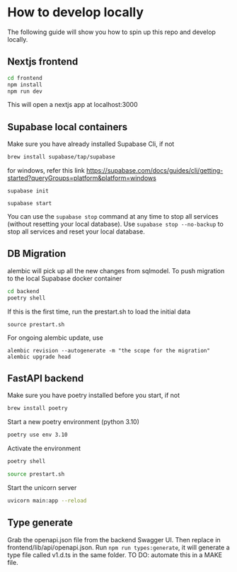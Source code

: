 # How to develop locally 
The following guide will show you how to spin up this repo and develop locally.
## Nextjs frontend
```bash
cd frontend
npm install
npm run dev
```
This will open a nextjs app at localhost:3000
## Supabase local containers
Make sure you have already installed Supabase Cli, if not
```bash
brew install supabase/tap/supabase
```
for windows, refer this link https://supabase.com/docs/guides/cli/getting-started?queryGroups=platform&platform=windows

```
supabase init
```
```
supabase start
```
You can use the `supabase stop` command at any time to stop all services (without resetting your local database). Use `supabase stop --no-backup` to stop all services and reset your local database.

## DB Migration 
alembic will pick up all the new changes from sqlmodel. To push migration to the local Supabase docker container
```bash
cd backend
poetry shell
```
If this is the first time, run the prestart.sh to load the initial data 
```
source prestart.sh
```
For ongoing alembic update, use
```
alembic revision --autogenerate -m "the scope for the migration"
alembic upgrade head
```

## FastAPI backend
Make sure you have poetry installed before you start, if not
```bash
brew install poetry
```
Start a new poetry environment (python 3.10)
```bash
poetry use env 3.10
```
Activate the environment
```bash
poetry shell
```
```bash
source prestart.sh
```
Start the unicorn server
```bash
uvicorn main:app --reload
```
## Type generate
Grab the openapi.json file from the backend Swagger UI. Then replace in frontend/lib/api/openapi.json. 
Run `npm run types:generate`, it will generate a type file called v1.d.ts in the same folder. 
TO DO: automate this in a MAKE file. 